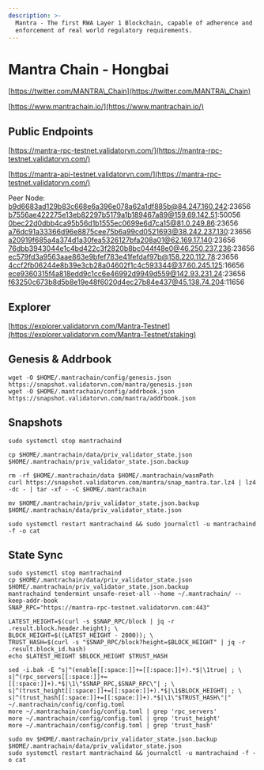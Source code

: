 ```yaml
---
description: >-
  Mantra - The first RWA Layer 1 Blockchain, capable of adherence and
  enforcement of real world regulatory requirements.
---
```


# Mantra Chain - Hongbai

[https://twitter.com/MANTRA\_Chain](https://twitter.com/MANTRA\_Chain)

[https://www.mantrachain.io/](https://www.mantrachain.io/)

## Public Endpoints

[https://mantra-rpc-testnet.validatorvn.com/](https://mantra-rpc-testnet.validatorvn.com/)

[https://mantra-api-testnet.validatorvn.com/](https://mantra-rpc-testnet.validatorvn.com/)

Peer Node: b9d6683ad129b83c668e6a396e078a62a1df885b@84.247.160.242:23656 b7556ae422275e13eb82297b5179a1b189467a89@159.69.142.51:50056 0bec22d0dbb4ca95b56d1b1555ec0699e6d7ca15@81.0.249.86:23656 a76dc91a33366d96e8875cee75b6a99cd0521693@38.242.237.130:23656 a20919f685a4a374d1a30fea5326127bfa208a01@62.169.17.140:23656 76dbb3943044e1c4bd422c3f2820b8bc044f48e0@46.250.237.236:23656 ec579fd3a9563aae863e9bfef783e41fefdaf97b@158.220.112.78:23656 4ccf2fb06244e8b39e3cb28a04602f1c4c593344@37.60.245.125:16656 ece9360315f4a818edd9c1cc6e46992d9949d559@142.93.231.24:23656 f63250c673b8d5b8e19e48f6020d4ec27b84e437@45.138.74.204:11656

## Explorer

[https://explorer.validatorvn.com/Mantra-Testnet](https://explorer.validatorvn.com/Mantra-Testnet/staking)

## Genesis & Addrbook

```
wget -O $HOME/.mantrachain/config/genesis.json https://snapshot.validatorvn.com/mantra/genesis.json
wget -O $HOME/.mantrachain/config/addrbook.json https://snapshot.validatorvn.com/mantra/addrbook.json
```

## Snapshots

```
sudo systemctl stop mantrachaind

cp $HOME/.mantrachain/data/priv_validator_state.json $HOME/.mantrachain/priv_validator_state.json.backup

rm -rf $HOME/.mantrachain/data $HOME/.mantrachain/wasmPath
curl https://snapshot.validatorvn.com/mantra/snap_mantra.tar.lz4 | lz4 -dc - | tar -xf - -C $HOME/.mantrachain

mv $HOME/.mantrachain/priv_validator_state.json.backup $HOME/.mantrachain/data/priv_validator_state.json

sudo systemctl restart mantrachaind && sudo journalctl -u mantrachaind -f -o cat
```

## State Sync

```
sudo systemctl stop mantrachaind
cp $HOME/.mantrachain/data/priv_validator_state.json $HOME/.mantrachain/priv_validator_state.json.backup
mantrachaind tendermint unsafe-reset-all --home ~/.mantrachain/ --keep-addr-book
SNAP_RPC="https://mantra-rpc-testnet.validatorvn.com:443"

LATEST_HEIGHT=$(curl -s $SNAP_RPC/block | jq -r .result.block.header.height); \
BLOCK_HEIGHT=$((LATEST_HEIGHT - 2000)); \
TRUST_HASH=$(curl -s "$SNAP_RPC/block?height=$BLOCK_HEIGHT" | jq -r .result.block_id.hash)
echo $LATEST_HEIGHT $BLOCK_HEIGHT $TRUST_HASH

sed -i.bak -E "s|^(enable[[:space:]]+=[[:space:]]+).*$|\1true| ; \
s|^(rpc_servers[[:space:]]+=[[:space:]]+).*$|\1\"$SNAP_RPC,$SNAP_RPC\"| ; \
s|^(trust_height[[:space:]]+=[[:space:]]+).*$|\1$BLOCK_HEIGHT| ; \
s|^(trust_hash[[:space:]]+=[[:space:]]+).*$|\1\"$TRUST_HASH\"|" ~/.mantrachain/config/config.toml
more ~/.mantrachain/config/config.toml | grep 'rpc_servers'
more ~/.mantrachain/config/config.toml | grep 'trust_height'
more ~/.mantrachain/config/config.toml | grep 'trust_hash'

sudo mv $HOME/.mantrachain/priv_validator_state.json.backup $HOME/.mantrachain/data/priv_validator_state.json
sudo systemctl restart mantrachaind && journalctl -u mantrachaind -f -o cat
```









